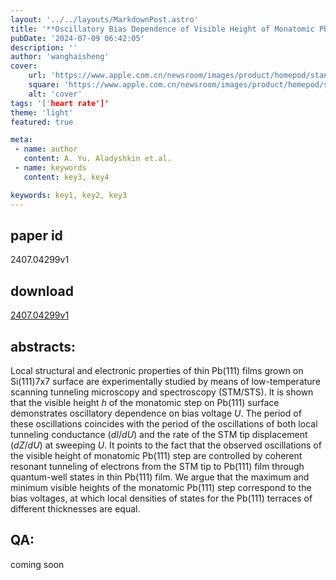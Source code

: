 ```yaml
---
layout: '../../layouts/MarkdownPost.astro'
title: '**Oscillatory Bias Dependence of Visible Height of Monatomic Pb(111) Steps: Consequence of Quantum-Size Effect for Thin Metallic Films**'
pubDate: '2024-07-09 06:42:05'
description: ''
author: 'wanghaisheng'
cover:
    url: 'https://www.apple.com.cn/newsroom/images/product/homepod/standard/Apple-HomePod-hero-230118_big.jpg.large_2x.jpg'
    square: 'https://www.apple.com.cn/newsroom/images/product/homepod/standard/Apple-HomePod-hero-230118_big.jpg.large_2x.jpg'
    alt: 'cover'
tags: '['heart rate']' 
theme: 'light'
featured: true

meta:
 - name: author
   content: A. Yu. Aladyshkin et.al.
 - name: keywords
   content: key3, key4

keywords: key1, key2, key3
---
```


## paper id
2407.04299v1
## download
[2407.04299v1](http://arxiv.org/abs/2407.04299v1)
## abstracts:
Local structural and electronic properties of thin Pb(111) films grown on Si(111)7x7 surface are experimentally studied by means of low-temperature scanning tunneling microscopy and spectroscopy (STM/STS). It is shown that the visible height $h$ of the monatomic step on Pb(111) surface demonstrates oscillatory dependence on bias voltage $U$. The period of these oscillations coincides with the period of the oscillations of both local tunneling conductance ($dI/dU$) and the rate of the STM tip displacement ($dZ/dU$) at sweeping $U$. It points to the fact that the observed oscillations of the visible height of monatomic Pb(111) step are controlled by coherent resonant tunneling of electrons from the STM tip to Pb(111) film through quantum-well states in thin Pb(111) film. We argue that the maximum and minimum visible heights of the monatomic Pb(111) step correspond to the bias voltages, at which local densities of states for the Pb(111) terraces of different thicknesses are equal.
## QA:
coming soon
